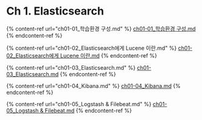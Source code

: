 # Ch 1. Elasticsearch

{% content-ref url="ch01-01_학습환경 구성.md" %}
[ch01-01\_학습환경 구성.md](<ch01-01\_학습환경 구성.md>)
{% endcontent-ref %}

{% content-ref url="ch01-02_Elasticsearch에게 Lucene 이란.md" %}
[ch01-02\_Elasticsearch에게 Lucene 이란.md](<ch01-02\_Elasticsearch에게 Lucene 이란.md>)
{% endcontent-ref %}

{% content-ref url="ch01-03_Elasticsearch.md" %}
[ch01-03\_Elasticsearch.md](ch01-03\_Elasticsearch.md)
{% endcontent-ref %}

{% content-ref url="ch01-04_Kibana.md" %}
[ch01-04\_Kibana.md](ch01-04\_Kibana.md)
{% endcontent-ref %}

{% content-ref url="ch01-05_Logstash & Filebeat.md" %}
[ch01-05\_Logstash & Filebeat.md](<ch01-05\_Logstash & Filebeat.md>)
{% endcontent-ref %}
